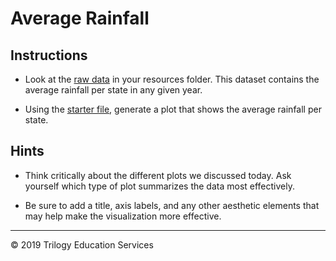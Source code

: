 # Average Rainfall

## Instructions

* Look at the [raw data](Resources/avg_rain_state.csv) in your resources folder. This dataset contains the average rainfall per state in any given year.

* Using the [starter file](Unsolved/avg_state_rain.ipynb), generate a plot that shows the average rainfall per state.

## Hints

* Think critically about the different plots we discussed today. Ask yourself which type of plot summarizes the data most effectively.

* Be sure to add a title, axis labels, and any other aesthetic elements that may help make the visualization more effective.

- - -

© 2019 Trilogy Education Services
